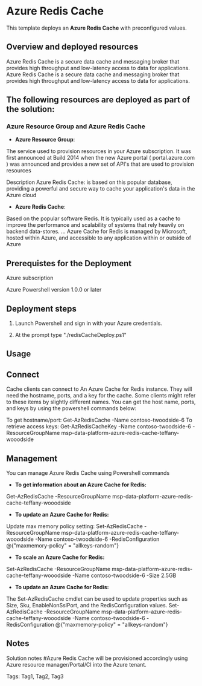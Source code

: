 # Azure Redis Cache

This template deploys an **Azure Redis Cache** with preconfigured values.

## Overview and deployed resources 

Azure Redis Cache is a secure data cache and messaging broker that provides high throughput and low-latency access to data for applications. Azure Redis Cache is a secure data cache and messaging broker that provides high throughput and low-latency access to data for applications.

## The following resources are deployed as part of the solution: 

### Azure Resource Group and Azure Redis Cache

+ **Azure Resource Group**: 

The service used to provision resources in your Azure subscription. It was first announced at Build 2014 when the new Azure portal ( portal.azure.com ) was announced and provides a new set of API's that are used to provision resources 

Description Azure Redis Cache: is based on this popular database, providing a powerful and secure way to cache your application's data in the Azure cloud

+ **Azure Redis Cache**: 

Based on the popular software Redis. It is typically used as a cache to improve the performance and scalability of systems that rely heavily on backend data-stores. ... Azure Cache for Redis is managed by Microsoft, hosted within Azure, and accessible to any application within or outside of Azure

## Prerequistes for the Deployment 

Azure subscription

Azure Powershell version 1.0.0 or later

## Deployment steps

1. Launch Powershell and sign in with your Azure credentials.

2. At the prompt type "./redisCacheDeploy.ps1"

## Usage 

## Connect 
Cache clients can connect to An Azure Cache for Redis instance. They will need the hostname, ports, and a key for the cache. Some clients might refer to these items by slightly different names. You can get the host name, ports, and keys by using the powershell commands below:

To get hostname/port: Get-AzRedisCache -Name contoso-twoodside-6 
To retrieve access keys: Get-AzRedisCacheKey -Name contoso-twoodside-6 -ResourceGroupName msp-data-platform-azure-redis-cache-teffany-wooodside

## Management 

You can manage Azure Redis Cache using  Powershell commands

+ **To get information about an Azure Cache for Redis:** 

Get-AzRedisCache -ResourceGroupName msp-data-platform-azure-redis-cache-teffany-wooodside

+ **To update an Azure Cache for Redis:**

 Update max memory policy setting: Set-AzRedisCache -ResourceGroupName msp-data-platform-azure-redis-cache-teffany-wooodside -Name contoso-twoodside-6 -RedisConfiguration @{"maxmemory-policy" = "allkeys-random"}

+ **To scale an Azure Cache for Redis:** 

Set-AzRedisCache -ResourceGroupName msp-data-platform-azure-redis-cache-teffany-wooodside -Name contoso-twoodside-6 -Size 2.5GB

+ **To update an Azure Cache for Redis:** 

The Set-AzRedisCache cmdlet can be used to update properties such as Size, Sku, EnableNonSslPort, and the RedisConfiguration values. 
Set-AzRedisCache -ResourceGroupName msp-data-platform-azure-redis-cache-teffany-wooodside -Name contoso-twoodside-6 -RedisConfiguration @{"maxmemory-policy" = "allkeys-random"}

## Notes 
Solution notes #Azure Redis Cache will be provisioned accordingly using Azure resource manager/Portal/CI into the Azure tenant.

Tags: Tag1, Tag2, Tag3